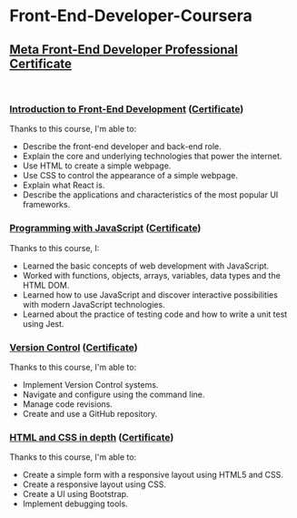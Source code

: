 # Front-End-Developer-Coursera
## <a href="https://www.coursera.org/professional-certificates/meta-front-end-developer">Meta Front-End Developer Professional Certificate</a>
<br>

### <u>Introduction to Front-End Development</u> (<a href="https://www.coursera.org/account/accomplishments/certificate/DANTDLCJ8YX3">Certificate</a>)
Thanks to this course, I'm able to:
* Describe the front-end developer and back-end role.
* Explain the core and underlying technologies that power the internet.
* Use HTML to create a simple webpage.
* Use CSS to control the appearance of a simple webpage.
* Explain what React is.
* Describe the applications and characteristics of the most popular UI frameworks.

### <u>Programming with JavaScript</u> (<a href="https://www.coursera.org/account/accomplishments/certificate/HR48Y75YH7AX">Certificate</a>)
Thanks to this course, I:
* Learned the basic concepts of web development with JavaScript.
* Worked with functions, objects, arrays, variables, data types and the HTML DOM.
* Learned how to use JavaScript and discover interactive possibilities with modern JavaScript technologies.
* Learned about the practice of testing code and how to write a unit test using Jest.

### <u>Version Control</u> (<a href="https://www.coursera.org/account/accomplishments/certificate/3GD49GN5AAD9">Certificate</a>)
Thanks to this course, I'm able to:
* Implement Version Control systems.
* Navigate and configure using the command line.
* Manage code revisions.
* Create and use a GitHub repository.

### <u>HTML and CSS in depth</u> (<a href="https://www.coursera.org/account/accomplishments/certificate/LXFWLS56P6GG">Certificate</a>)
Thanks to this course, I'm able to:
* Create a simple form with a responsive layout using HTML5 and CSS.
* Create a responsive layout using CSS.
* Create a UI using Bootstrap.
* Implement debugging tools.